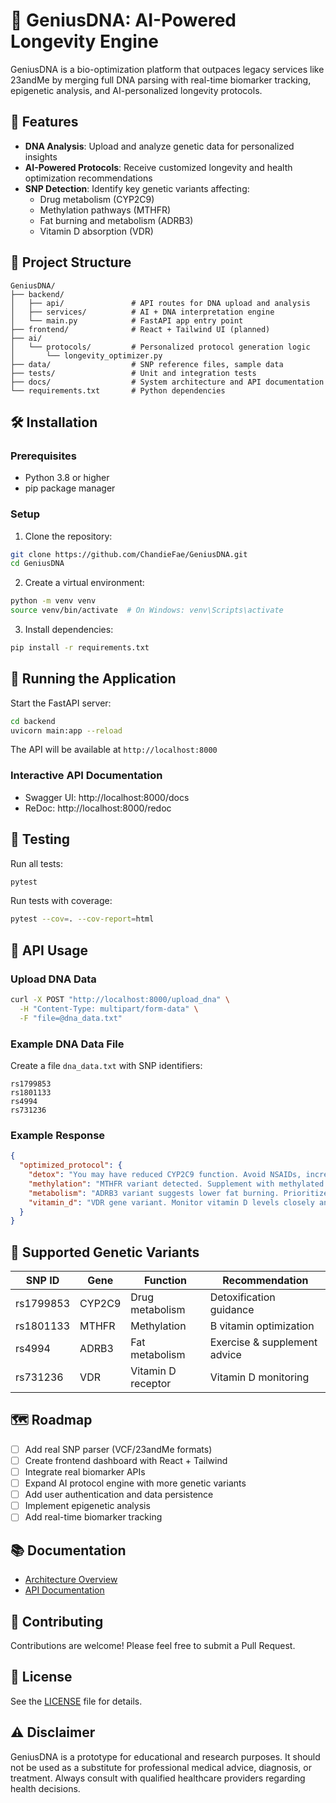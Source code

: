# 🧬 GeniusDNA: AI-Powered Longevity Engine

GeniusDNA is a bio-optimization platform that outpaces legacy services like 23andMe by merging full DNA parsing with real-time biomarker tracking, epigenetic analysis, and AI-personalized longevity protocols.

## 🚀 Features

- **DNA Analysis**: Upload and analyze genetic data for personalized insights
- **AI-Powered Protocols**: Receive customized longevity and health optimization recommendations
- **SNP Detection**: Identify key genetic variants affecting:
  - Drug metabolism (CYP2C9)
  - Methylation pathways (MTHFR)
  - Fat burning and metabolism (ADRB3)
  - Vitamin D absorption (VDR)

## 📁 Project Structure

```
GeniusDNA/
├── backend/
│   ├── api/               # API routes for DNA upload and analysis
│   ├── services/          # AI + DNA interpretation engine
│   └── main.py            # FastAPI app entry point
├── frontend/              # React + Tailwind UI (planned)
├── ai/
│   └── protocols/         # Personalized protocol generation logic
│       └── longevity_optimizer.py
├── data/                  # SNP reference files, sample data
├── tests/                 # Unit and integration tests
├── docs/                  # System architecture and API documentation
└── requirements.txt       # Python dependencies
```

## 🛠️ Installation

### Prerequisites
- Python 3.8 or higher
- pip package manager

### Setup

1. Clone the repository:
```bash
git clone https://github.com/ChandieFae/GeniusDNA.git
cd GeniusDNA
```

2. Create a virtual environment:
```bash
python -m venv venv
source venv/bin/activate  # On Windows: venv\Scripts\activate
```

3. Install dependencies:
```bash
pip install -r requirements.txt
```

## 🏃 Running the Application

Start the FastAPI server:

```bash
cd backend
uvicorn main:app --reload
```

The API will be available at `http://localhost:8000`

### Interactive API Documentation

- Swagger UI: http://localhost:8000/docs
- ReDoc: http://localhost:8000/redoc

## 🧪 Testing

Run all tests:

```bash
pytest
```

Run tests with coverage:

```bash
pytest --cov=. --cov-report=html
```

## 📝 API Usage

### Upload DNA Data

```bash
curl -X POST "http://localhost:8000/upload_dna" \
  -H "Content-Type: multipart/form-data" \
  -F "file=@dna_data.txt"
```

### Example DNA Data File

Create a file `dna_data.txt` with SNP identifiers:
```
rs1799853
rs1801133
rs4994
rs731236
```

### Example Response

```json
{
  "optimized_protocol": {
    "detox": "You may have reduced CYP2C9 function. Avoid NSAIDs, increase cruciferous vegetables.",
    "methylation": "MTHFR variant detected. Supplement with methylated B12 and folate.",
    "metabolism": "ADRB3 variant suggests lower fat burning. Prioritize HIIT and green tea extract.",
    "vitamin_d": "VDR gene variant. Monitor vitamin D levels closely and supplement as needed."
  }
}
```

## 🔬 Supported Genetic Variants

| SNP ID | Gene | Function | Recommendation |
|--------|------|----------|----------------|
| rs1799853 | CYP2C9 | Drug metabolism | Detoxification guidance |
| rs1801133 | MTHFR | Methylation | B vitamin optimization |
| rs4994 | ADRB3 | Fat metabolism | Exercise & supplement advice |
| rs731236 | VDR | Vitamin D receptor | Vitamin D monitoring |

## 🗺️ Roadmap

- [ ] Add real SNP parser (VCF/23andMe formats)
- [ ] Create frontend dashboard with React + Tailwind
- [ ] Integrate real biomarker APIs
- [ ] Expand AI protocol engine with more genetic variants
- [ ] Add user authentication and data persistence
- [ ] Implement epigenetic analysis
- [ ] Add real-time biomarker tracking

## 📚 Documentation

- [Architecture Overview](docs/ARCHITECTURE.md)
- [API Documentation](docs/API.md)

## 🤝 Contributing

Contributions are welcome! Please feel free to submit a Pull Request.

## 📄 License

See the [LICENSE](LICENSE) file for details.

## ⚠️ Disclaimer

GeniusDNA is a prototype for educational and research purposes. It should not be used as a substitute for professional medical advice, diagnosis, or treatment. Always consult with qualified healthcare providers regarding health decisions.